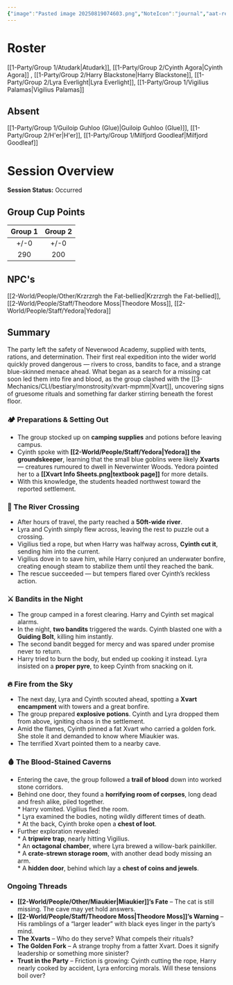 ```yaml
---
{"image":"Pasted image 20250819074603.png","NoteIcon":"journal","aat-render-enabled":true,"fc-category":["Side Quest"],"fc-display-name":"Miaukier Must Die (pt 1)","sessionstatus":"Occurred","type":"Session Journal","sessionDate":"2025-09-20","players":5,"OneLiner":"Heading on an adventure to find Miaukier","timelines":["journal"],"tags":["journal","#Category/Journal"],"obsidianUIMode":"preview","sessionRoster":["[[1-Party/Group 1/Atudark.md|Atudark]]","[[1-Party/Group 2/Cyinth Agora.md|Cyinth Agora]]","[[1-Party/Group 2/Harry Blackstone.md|Harry Blackstone]]","[[1-Party/Group 2/Lyra Everlight.md|Lyra Everlight]]","[[1-Party/Group 1/Vigilius Palamas.md|Vigilius Palamas]]"],"sessionAbsent":["[[1-Party/Group 1/Guiloip Guhloo (Glue).md|Guiloip Guhloo (Glue)]]","[[1-Party/Group 2/H'er.md|H'er]]","[[1-Party/Group 1/Milfjord Goodleaf.md|Milfjord Goodleaf]]"],"sessionNPC":["[[Theodore Moss|Theodore Moss]]","[[Krzrzrgh the Fat-bellied|Krzrzrgh the Fat-bellied]]","[[Yedora|Yedora]]"],"dg-publish":true,"dg-path":"Session Journals/2025-09-20 - Miaukier Must Die (pt 1).md","permalink":"/session-journals/2025-09-20-miaukier-must-die-pt-1/","dgPassFrontmatter":true,"updated":"2025-10-04T12:33:14.000+01:00"}
---
```



# Roster 

[[1-Party/Group 1/Atudark\|Atudark]], [[1-Party/Group 2/Cyinth Agora\|Cyinth Agora]] ,  [[1-Party/Group 2/Harry Blackstone\|Harry Blackstone]],  [[1-Party/Group 2/Lyra Everlight\|Lyra Everlight]],  [[1-Party/Group 1/Vigilius Palamas\|Vigilius Palamas]]

## Absent

[[1-Party/Group 1/Guiloip Guhloo (Glue)\|Guiloip Guhloo (Glue)]],  [[1-Party/Group 2/H'er\|H'er]], [[1-Party/Group 1/Milfjord Goodleaf\|Milfjord Goodleaf]]

# Session Overview

**Session Status:** Occurred

## Group Cup Points

| Group 1 | Group 2 |
| :-----: | :-----: |
|  +/-0   |  +/-0   |
|   290   |   200   |

## NPC's

[[2-World/People/Other/Krzrzrgh the Fat-bellied\|Krzrzrgh the Fat-bellied]], [[2-World/People/Staff/Theodore Moss\|Theodore Moss]], [[2-World/People/Staff/Yedora\|Yedora]]

## Summary

The party left the safety of Neverwood Academy, supplied with tents, rations, and determination. Their first real expedition into the wider world quickly proved dangerous — rivers to cross, bandits to face, and a strange blue-skinned menace ahead. What began as a search for a missing cat soon led them into fire and blood, as the group clashed with the [[3-Mechanics/CLI/bestiary/monstrosity/xvart-mpmm\|Xvart]], uncovering signs of gruesome rituals and something far darker stirring beneath the forest floor.

### 🏕️ Preparations & Setting Out

* The group stocked up on **camping supplies** and potions before leaving campus.  
* Cyinth spoke with **[[2-World/People/Staff/Yedora\|Yedora]] the groundskeeper**, learning that the small blue goblins were likely **Xvarts** — creatures rumoured to dwell in Neverwinter Woods. Yedora pointed her to a **[[Xvart Info Sheets.png|textbook page]]** for more details.  
* With this knowledge, the students headed northwest toward the reported settlement. 
### 🌊 The River Crossing
* After hours of travel, the party reached a **50ft-wide river**.  
* Lyra and Cyinth simply flew across, leaving the rest to puzzle out a crossing.  
* Vigilius tied a rope, but when Harry was halfway across, **Cyinth cut it**, sending him into the current.  
* Vigilius dove in to save him, while Harry conjured an underwater bonfire, creating enough steam to stabilize them until they reached the bank.  
* The rescue succeeded — but tempers flared over Cyinth’s reckless action.

### ⚔️ Bandits in the Night

* The group camped in a forest clearing. Harry and Cyinth set magical alarms.  
* In the night, **two bandits** triggered the wards. Cyinth blasted one with a **Guiding Bolt**, killing him instantly.  
* The second bandit begged for mercy and was spared under promise never to return.  
* Harry tried to burn the body, but ended up cooking it instead. Lyra insisted on a **proper pyre**, to keep Cyinth from snacking on it.

### 🔥 Fire from the Sky

* The next day, Lyra and Cyinth scouted ahead, spotting a **Xvart encampment** with towers and a great bonfire.  
* The group prepared **explosive potions**. Cyinth and Lyra dropped them from above, igniting chaos in the settlement.  
* Amid the flames, Cyinth pinned a fat Xvart who carried a golden fork. She stole it and demanded to know where Miaukier was.  
* The terrified Xvart pointed them to a nearby cave.

### 🩸 The Blood-Stained Caverns

* Entering the cave, the group followed a **trail of blood** down into worked stone corridors.  
* Behind one door, they found a **horrifying room of corpses**, long dead and fresh alike, piled together.  
	  * Harry vomited. Vigilius fled the room.  
	  * Lyra examined the bodies, noting wildly different times of death.  
	  * At the back, Cyinth broke open a **chest of loot**.  
* Further exploration revealed:  
	  * A **tripwire trap**, nearly hitting Vigilius.  
	  * An **octagonal chamber**, where Lyra brewed a willow-bark painkiller.  
	  * A **crate-strewn storage room**, with another dead body missing an arm.  
	  * A **hidden door**, behind which lay a **chest of coins and jewels**.

### Ongoing Threads

* **[[2-World/People/Other/Miaukier\|Miaukier]]’s Fate** – The cat is still missing. The cave may yet hold answers.  
* **[[2-World/People/Staff/Theodore Moss\|Theodore Moss]]’s Warning** – His ramblings of a “larger leader” with black eyes linger in the party’s mind.  
* **The Xvarts** – Who do they serve? What compels their rituals?  
* **The Golden Fork** – A strange trophy from a fatter Xvart. Does it signify leadership or something more sinister?
* **Trust in the Party** – Friction is growing: Cyinth cutting the rope, Harry nearly cooked by accident, Lyra enforcing morals. Will these tensions boil over?